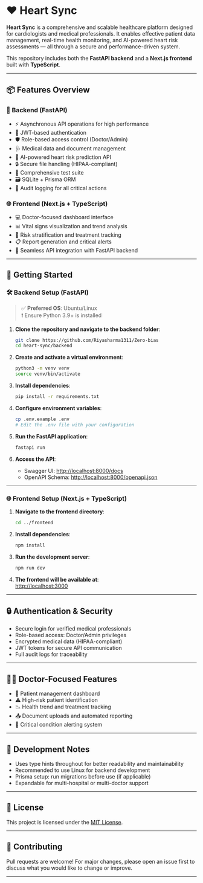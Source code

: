 # ❤️ Heart Sync

**Heart Sync** is a comprehensive and scalable healthcare platform designed for cardiologists and medical professionals. It enables effective patient data management, real-time health monitoring, and AI-powered heart risk assessments — all through a secure and performance-driven system.

This repository includes both the **FastAPI backend** and a **Next.js frontend** built with **TypeScript**.

---

## 📦 Features Overview

### 🔧 Backend (FastAPI)

- ⚡ Asynchronous API operations for high performance
- 🔐 JWT-based authentication
- 🛡️ Role-based access control (Doctor/Admin)
- 🩺 Medical data and document management
- 🧠 AI-powered heart risk prediction API
- 🔒 Secure file handling (HIPAA-compliant)
- 🧪 Comprehensive test suite
- 🗃️ SQLite + Prisma ORM
- 🧾 Audit logging for all critical actions

### 🌐 Frontend (Next.js + TypeScript)

- 💻 Doctor-focused dashboard interface
- 📊 Vital signs visualization and trend analysis
- 🏥 Risk stratification and treatment tracking
- 📋 Report generation and critical alerts
- 🔗 Seamless API integration with FastAPI backend

---

## 🚀 Getting Started

### 🛠️ Backend Setup (FastAPI)

> ✅ **Preferred OS**: Ubuntu/Linux  
> ❗ Ensure Python 3.9+ is installed

1. **Clone the repository and navigate to the backend folder**:
    ```bash
    git clone https://github.com/Riyasharma1311/Zero-bias
    cd heart-sync/backend
    ```

2. **Create and activate a virtual environment**:
    ```bash
    python3 -m venv venv
    source venv/bin/activate
    ```

3. **Install dependencies**:
    ```bash
    pip install -r requirements.txt
    ```

4. **Configure environment variables**:
    ```bash
    cp .env.example .env
    # Edit the .env file with your configuration
    ```

5. **Run the FastAPI application**:
    ```bash
    fastapi run
    ```

6. **Access the API**:
    - Swagger UI: [http://localhost:8000/docs](http://localhost:8000/docs)
    - OpenAPI Schema: [http://localhost:8000/openapi.json](http://localhost:8000/openapi.json)

---

### 🌐 Frontend Setup (Next.js + TypeScript)

1. **Navigate to the frontend directory**:
    ```bash
    cd ../frontend
    ```

2. **Install dependencies**:
    ```bash
    npm install
    ```

3. **Run the development server**:
    ```bash
    npm run dev
    ```

4. **The frontend will be available at**:  
    [http://localhost:3000](http://localhost:3000)

---

## 🔒 Authentication & Security

- Secure login for verified medical professionals
- Role-based access: Doctor/Admin privileges
- Encrypted medical data (HIPAA-compliant)
- JWT tokens for secure API communication
- Full audit logs for traceability

---

## 👨‍⚕️ Doctor-Focused Features

- 📁 Patient management dashboard
- ⚠️ High-risk patient identification
- 📉 Health trend and treatment tracking
- 📤 Document uploads and automated reporting
- 🔔 Critical condition alerting system

---

## 🧪 Development Notes

- Uses type hints throughout for better readability and maintainability
- Recommended to use Linux for backend development
- Prisma setup: run migrations before use (if applicable)
- Expandable for multi-hospital or multi-doctor support

---

## 📄 License

This project is licensed under the [MIT License](LICENSE).

---

## 🤝 Contributing

Pull requests are welcome! For major changes, please open an issue first to discuss what you would like to change or improve.

---

